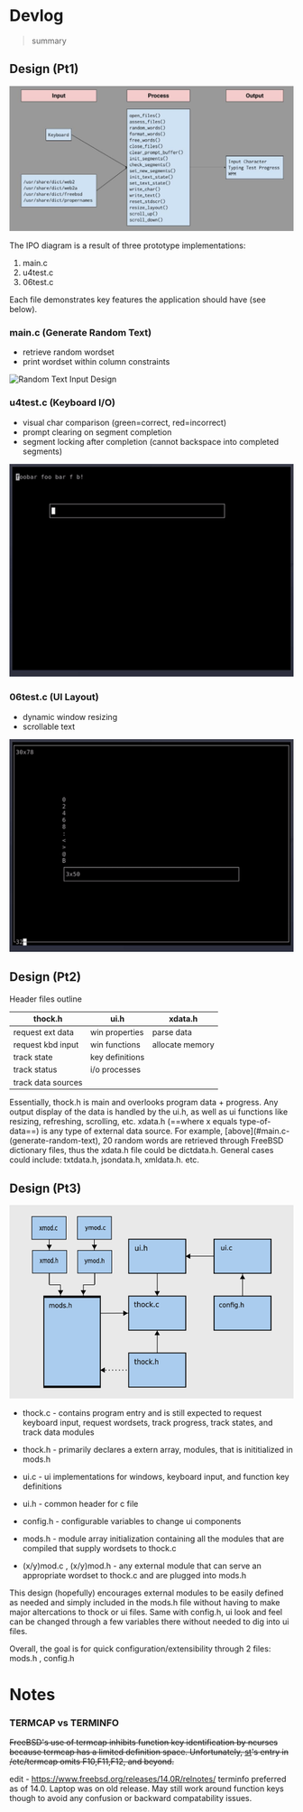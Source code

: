 # Devlog

> summary

## Design (Pt1)

![IPO Diagram](images/ipo.jpg "Input-Process-Output Diagram")

The IPO diagram is a result of three prototype implementations:
1. main.c
2. u4test.c
3. 06test.c

Each file demonstrates key features the application should have (see below).

### main.c (Generate Random Text)
* retrieve random wordset
* print wordset within column constraints
<img src="images/data.gif" alt="Random Text Input Design" width=600>

### u4test.c (Keyboard I/O)
* visual char comparison (green=correct, red=incorrect)
* prompt clearing on segment completion
* segment locking after completion (cannot backspace into completed segments)
<img src="images/kbd.gif" alt="Keyboard IPO Design" width=600>

### 06test.c (UI Layout)
* dynamic window resizing
* scrollable text
<img src="images/ui.gif" alt="UI Layout Design" width=600>

## Design (Pt2)

Header files outline

| thock.h            | ui.h            | xdata.h         |
|--------------------|-----------------|-----------------|
| request ext data   | win properties  | parse data      |
| request kbd input  | win functions   | allocate memory |
| track state        | key definitions |                 |
| track status       | i/o processes   |                 |
| track data sources |                 |                 |

Essentially, thock.h is main and overlooks program data + progress. 
Any output display of the data is handled by the ui.h, as well as ui functions like resizing, refreshing, scrolling, etc. 
xdata.h (==where x equals type-of-data==) is any type of external data source. For example, [above](#main.c-(generate-random-text), 20 random words are retrieved through FreeBSD dictionary files, thus the xdata.h file could be dictdata.h. General cases could include: txtdata.h, jsondata.h, xmldata.h. etc.

## Design (Pt3)

![DesignP3](images/thock-design-p3.png "ThockDesignP3")

* thock.c - contains program entry and is still expected to request keyboard input, request wordsets, track progress, track states, and track data modules
* thock.h - primarily declares a extern array, modules, that is inititialized in mods.h

* ui.c - ui implementations for windows, keyboard input, and function key definitions
* ui.h - common header for c file

* config.h - configurable variables to change ui components
* mods.h - module array initialization containing all the modules that are compiled that supply wordsets to thock.c

* (x/y)mod.c , (x/y)mod.h - any external module that can serve an appropriate wordset to thock.c and are plugged into mods.h

This design (hopefully) encourages external modules to be easily defined as needed and simply included in the mods.h file without having to make major altercations to thock or ui files. Same with config.h, ui look and feel can be changed through a few variables there without needed to dig into ui files.

Overall, the goal is for quick configuration/extensibility through 2 files: mods.h , config.h

# Notes

### TERMCAP vs TERMINFO
~~FreeBSD's use of termcap inhibits function key identification by ncurses because termcap has a limited definition space. Unfortunately, [st](https://st.suckless.org/)'s entry in /etc/termcap omits F10,F11,F12, and beyond.~~

edit - https://www.freebsd.org/releases/14.0R/relnotes/ terminfo preferred as of 14.0. Laptop was on old release. May still work around function keys though to avoid any confusion or backward compatability issues.
